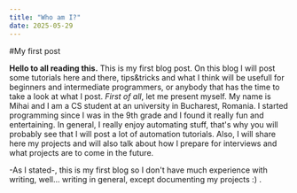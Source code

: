 ```yaml
---
title: "Who am I?"
date: 2025-05-29
---
```


#My first post

**Hello to all reading this.**
This is my first blog post. On this blog I will post some tutorials here and there, tips&tricks and what I think will be usefull for beginners and intermediate programmers, or anybody that has the time to take a look at what I post.
*First of all*, let me present myself. My name is Mihai and I am a CS student at an university in Bucharest, Romania. I started programming since I was in the 9th grade and I found it really fun and entertaining. In general, I really enjoy automating stuff, that's why you will probably see that I will post a lot of automation tutorials.
Also, I will share here my projects and will also talk about how I prepare for interviews and what projects are to come in the future.

-As I stated-, this is my first blog so I don't have much experience with writing, well... writing in general, except documenting my projects :) .
